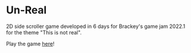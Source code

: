 # Un-Real
 2D side scroller game developed in 6 days for Brackey's game jam 2022.1 for the theme "This is not real".
 
 Play the game [here](https://xdevapps.itch.io/un-real)!
